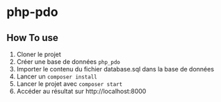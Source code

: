 # php-pdo

## How To use
1. Cloner le projet
2. Créer une base de données `php_pdo`
3. Importer le contenu du fichier database.sql dans la base de données
4. Lancer un `composer install`
5. Lancer le projet avec `composer start`
6. Accéder au résultat sur http://localhost:8000